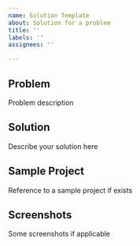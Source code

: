 ```yaml
---
name: Solution Template
about: Solution for a problem
title: ''
labels: ''
assignees: ''

---
```


## Problem
Problem description

## Solution
Describe your solution here

## Sample Project
Reference to a sample project if exists

## Screenshots
Some screenshots if applicable
